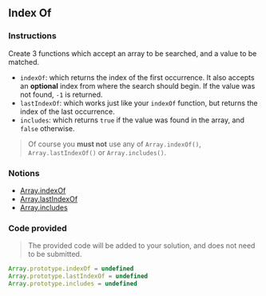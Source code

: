 ## Index Of

### Instructions

Create 3 functions which accept an array to be searched, and a value to be matched.

- `indexOf`: which returns the index of the first occurrence. It also accepts an **optional** index from where the search should begin. If the value was not found, `-1` is returned.
- `lastIndexOf`: which works just like your `indexOf` function, but returns the index of the last occurrence.
- `includes`: which returns `true` if the value was found in the array, and `false` otherwise.

> Of course you **must not** use any of `Array.indexOf()`, `Array.lastIndexOf()` or `Array.includes()`.

### Notions

- [Array.indexOf](https://devdocs.io/javascript/global_objects/array/indexof)
- [Array.lastIndexOf](https://devdocs.io/javascript/global_objects/array/lastindexof)
- [Array.includes](https://devdocs.io/javascript/global_objects/array/includes)

### Code provided

> The provided code will be added to your solution, and does not need to be submitted.

```js
Array.prototype.indexOf = undefined
Array.prototype.lastIndexOf = undefined
Array.prototype.includes = undefined
```
